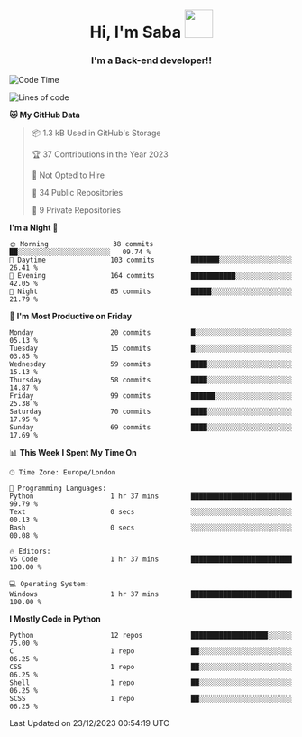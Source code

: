 <h1 align="center">Hi, I'm Saba <img src="https://media.giphy.com/media/EdB2g3VFDoKs57oe1w/giphy.gif" width="50"></h1>
<h3 align="center">I'm a Back-end developer!!</h3>

<!--START_SECTION:waka-->
![Code Time](http://img.shields.io/badge/Code%20Time-785%20hrs%2024%20mins-blue)

![Lines of code](https://img.shields.io/badge/From%20Hello%20World%20I%27ve%20Written-53.7%20thousand%20lines%20of%20code-blue)

**🐱 My GitHub Data** 

> 📦 1.3 kB Used in GitHub's Storage 
 > 
> 🏆 37 Contributions in the Year 2023
 > 
> 🚫 Not Opted to Hire
 > 
> 📜 34 Public Repositories 
 > 
> 🔑 9 Private Repositories 
 > 
**I'm a Night 🦉** 

```text
🌞 Morning                38 commits          ██░░░░░░░░░░░░░░░░░░░░░░░   09.74 % 
🌆 Daytime                103 commits         ███████░░░░░░░░░░░░░░░░░░   26.41 % 
🌃 Evening                164 commits         ███████████░░░░░░░░░░░░░░   42.05 % 
🌙 Night                  85 commits          █████░░░░░░░░░░░░░░░░░░░░   21.79 % 
```
📅 **I'm Most Productive on Friday** 

```text
Monday                   20 commits          █░░░░░░░░░░░░░░░░░░░░░░░░   05.13 % 
Tuesday                  15 commits          █░░░░░░░░░░░░░░░░░░░░░░░░   03.85 % 
Wednesday                59 commits          ████░░░░░░░░░░░░░░░░░░░░░   15.13 % 
Thursday                 58 commits          ████░░░░░░░░░░░░░░░░░░░░░   14.87 % 
Friday                   99 commits          ██████░░░░░░░░░░░░░░░░░░░   25.38 % 
Saturday                 70 commits          ████░░░░░░░░░░░░░░░░░░░░░   17.95 % 
Sunday                   69 commits          ████░░░░░░░░░░░░░░░░░░░░░   17.69 % 
```


📊 **This Week I Spent My Time On** 

```text
🕑︎ Time Zone: Europe/London

💬 Programming Languages: 
Python                   1 hr 37 mins        █████████████████████████   99.79 % 
Text                     0 secs              ░░░░░░░░░░░░░░░░░░░░░░░░░   00.13 % 
Bash                     0 secs              ░░░░░░░░░░░░░░░░░░░░░░░░░   00.08 % 

🔥 Editors: 
VS Code                  1 hr 37 mins        █████████████████████████   100.00 % 

💻 Operating System: 
Windows                  1 hr 37 mins        █████████████████████████   100.00 % 
```

**I Mostly Code in Python** 

```text
Python                   12 repos            ███████████████████░░░░░░   75.00 % 
C                        1 repo              ██░░░░░░░░░░░░░░░░░░░░░░░   06.25 % 
CSS                      1 repo              ██░░░░░░░░░░░░░░░░░░░░░░░   06.25 % 
Shell                    1 repo              ██░░░░░░░░░░░░░░░░░░░░░░░   06.25 % 
SCSS                     1 repo              ██░░░░░░░░░░░░░░░░░░░░░░░   06.25 % 
```




 Last Updated on 23/12/2023 00:54:19 UTC
<!--END_SECTION:waka-->
